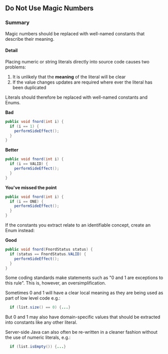 ## Do Not Use Magic Numbers

### Summary

Magic numbers should be replaced with well-named constants that describe their meaning.

#### Detail 

Placing numeric or string literals directly into source code causes two problems:

1. It is unlikely that the **meaning** of the literal will be clear
2. If the value changes updates are required where ever the literal has been duplicated

Literals should therefore be replaced with well-named constants and Enums.

**Bad**
```java
public void fnord(int i) {
  if (i == 1) {
    performSideEffect();
  }
}
```

**Better**
```java
public void fnord(int i) {
  if (i == VALID) {
    performSideEffect();
  }
}
```


**You've missed the point**
```java
public void fnord(int i) {
  if (i == ONE) {
    performSideEffect();
  }
}
```

If the constants you extract relate to an identifiable concept, create an Enum instead:

**Good**
```java
public void fnord(FnordStatus status) {
  if (status == FnordStatus.VALID) {
    performSideEffect();
  }
}
```

Some coding standards make statements such as "0 and 1 are exceptions to this rule". This is, however, an oversimplification.

Sometimes 0 and 1 will have a clear local meaning as they are being used as part of low level code e.g.:

```java
  if (list.size() == 0) {...}
```

But 0 and 1 may also have domain-specific values that should be extracted into constants like any other literal.

Server-side Java can also often be re-written in a cleaner fashion without the use of numeric literals, e.g.:

```java
  if (list.isEmpty()) {...}
```

